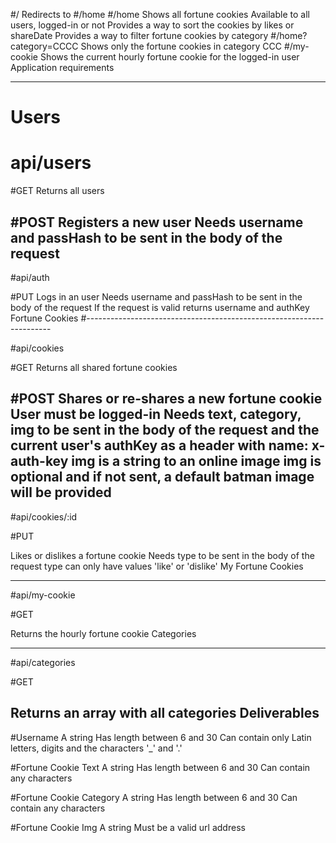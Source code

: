 
#/
Redirects to #/home
#/home
Shows all fortune cookies
Available to all users, logged-in or not
Provides a way to sort the cookies by likes or shareDate
Provides a way to filter fortune cookies by category
#/home?category=CCCC
Shows only the fortune cookies in category CCC
#/my-cookie
Shows the current hourly fortune cookie for the logged-in user
Application requirements

---------------------------------------------------------------------
# Users

# api/users

#GET
Returns all users

#POST
Registers a new user
Needs username and passHash to be sent in the body of the request
--------------------------------------------------------------------

#api/auth

#PUT
Logs in an user
Needs username and passHash to be sent in the body of the request
If the request is valid returns username and authKey
Fortune Cookies
#---------------------------------------------------------------------


#api/cookies

#GET
Returns all shared fortune cookies

#POST
Shares or re-shares a new fortune cookie
User must be logged-in
Needs text, category, img to be sent in the body of the request and the current user's authKey as a header with name: x-auth-key
img is a string to an online image
img is optional and if not sent, a default batman image will be provided
------------------------------------------------------------------------

#api/cookies/:id

#PUT

Likes or dislikes a fortune cookie
Needs type to be sent in the body of the request
type can only have values 'like' or 'dislike'
My Fortune Cookies

-----------------------------------------------------------------------

#api/my-cookie

#GET

Returns the hourly fortune cookie
Categories

---------------------------------------------------------------------


#api/categories

#GET

Returns an array with all categories
Deliverables
--------------------------------------------------------------------------



#Username
A string
Has length between 6 and 30
Can contain only Latin letters, digits and the characters '_' and '.'

#Fortune Cookie Text
A string
Has length between 6 and 30
Can contain any characters

#Fortune Cookie Category
A string
Has length between 6 and 30
Can contain any characters

#Fortune Cookie Img
A string
Must be a valid url address